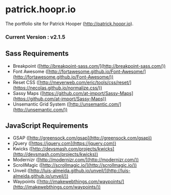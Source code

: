 # patrick.hoopr.io
The portfolio site for Patrick Hooper (http://patrick.hoopr.io).

### Current Version : v2.1.5

## Sass Requirements
- Breakpoint ([http://breakpoint-sass.com/](http://breakpoint-sass.com/))
- Font Awesome ([http://fortawesome.github.io/Font-Awesome/](http://fortawesome.github.io/Font-Awesome/))
- Reset CSS ([http://meyerweb.com/eric/tools/css/reset/](https://necolas.github.io/normalize.css/))
- Sassy Maps ([https://github.com/at-import/Sassy-Maps](https://github.com/at-import/Sassy-Maps))
- Unsemantic Grid System ([http://unsemantic.com/](http://unsemantic.com/))

## JavaScript Requirements
- GSAP ([http://greensock.com/gsap](http://greensock.com/gsap))
- jQuery ([https://jquery.com](https://jquery.com))
- Kwicks ([http://devsmash.com/projects/kwicks](http://devsmash.com/projects/kwicks))
- Modernizr ([http://modernizr.com/](http://modernizr.com/))
- ScrollMagic ([http://scrollmagic.io/](http://scrollmagic.io/))
- Unveil ([http://luis-almeida.github.io/unveil/](http://luis-almeida.github.io/unveil/))
- Waypoints ([http://imakewebthings.com/waypoints/](http://imakewebthings.com/waypoints/))
